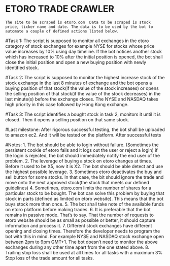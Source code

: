 # ETORO TRADE CRAWLER
	The site to be scraped is etoro.com  Data to be scraped is stock price, ticker name and date. The data is to be used by the bot to automate a couple of defined actions listed below.

#Task 1:
	The script is supposed to monitor all exchanges in the etoro category of stock exchanges for example NYSE for stocks whose price value increases by 10% using day timeline. If the bot notices another stock which has increased to 10% after the initial position is opened, the bot shall close the initial position and open a new buying position with newly identified stock.

#Task 2:
	The script is supposed to monitor the highest increase stock of the stock exchange in the last 8 minutes of exchange and the bot opens a buying position of that stock(if the value of the stock increases) or opens the selling position of that stock(if the value of the stock decreases)  in the last minute(s) before the exchange closes. The NYSE and NASDAQ takes high priority in this case followed by Hong Kong exchange.

#Task 3:
	The script identifies a bought stock in task 2, monitors it until it is closed. Then it opens a selling position on that same stock.

#Last milestone:
	After rigorous successful testing, the bot shall be uploaded to amazon ec2. And it will be tested on the platform. After successful tests

#Notes:
    1. The bot should be able to login without failure. (Sometimes the persistent cookie of etoro fails and it logs out the user or reject a login) if the login is rejected, the bot should immediately notify the end user of the problem.
    2. The leverage of buying a stock on etoro changes at times. Before it used to be X5, now it is X2. The bot should be able detect and use the highest possible leverage.
    3. Sometimes etoro deactivates the buy and sell button for some stocks. In that case, the bit should ignore the trade and move onto the next approved stock(the stock that meets our defined guidelines)
    4. Sometimes, etoro.com limits the number of shares for a particular stock to be bought. The bot can solve this problem by buying that stock in parts (defined as limited on etoro website). This means that the bot buys stock more than once.
    5. The bot shall take note of the available funds on etoro platform before making trades.
    6. It is preferable that the bot remains in passive mode. That’s to say. That the number of requests to etoro website should be as small as possible or better, it should capture information and process it.
    7. Different stock exchanges have different opening and closing times. Therefore the developer needs to program the bot with this in mind. For example NYSE and NASDAQ stock exchange open between 2pm to 9pm GMT+1. The bot doesn’t need to monitor the above exchanges during any other time apart from the one stated above.
    8. Trailing stop loss shall be used at all times for all tasks with a maximum 3% Stop loss of the trade amount for all tasks.
